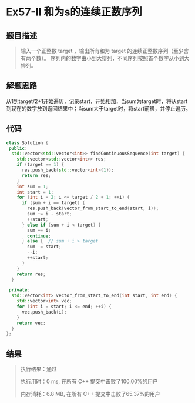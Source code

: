 # Ex57-II 和为s的连续正数序列

## 题目描述

> 输入一个正整数 target ，输出所有和为 target 的连续正整数序列（至少含有两个数）。
> 序列内的数字由小到大排列，不同序列按照首个数字从小到大排列。

## 解题思路

从1到target/2+1开始遍历，记录start，开始相加，当sum为target时，将从start到现在的数字放到返回结果中；当sum大于target时，将start前移，并停止遍历。

## 代码

```cpp
class Solution {
 public:
  std::vector<std::vector<int>> findContinuousSequence(int target) {
    std::vector<std::vector<int>> res;
    if (target == 1) {
      res.push_back(std::vector<int>{1});
      return res;
    }
    int sum = 1;
    int start = 1;
    for (int i = 2; i <= target / 2 + 1; ++i) {
      if (sum + i == target) {
        res.push_back(vector_from_start_to_end(start, i));
        sum += i - start;
        ++start;
      } else if (sum + i < target) {
        sum += i;
        continue;
      } else {  // sum + i > target
        sum -= start;
        --i;
        ++start;
      }
    }
    return res;
  }

 private:
  std::vector<int> vector_from_start_to_end(int start, int end) {
    std::vector<int> vec;
    for (int i = start; i <= end; ++i) {
      vec.push_back(i);
    }
    return vec;
  }
};
```

## 结果

> 执行结果：通过
>
> 执行用时：0 ms, 在所有 C++ 提交中击败了100.00%的用户
>
> 内存消耗：6.8 MB, 在所有 C++ 提交中击败了65.37%的用户